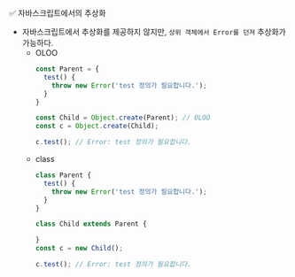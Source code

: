 ✅ 자바스크립트에서의 추상화

* 자바스크립트에서 추상화를 제공하지 않지만, `상위 객체에서 Error를 던져` 추상화가 가능하다.
  * OLOO
    ```javascript
    const Parent = {
      test() {
        throw new Error('test 정의가 필요합니다.');
      }
    }

    const Child = Object.create(Parent); // OLOO
    const c = Object.create(Child);

    c.test(); // Error: test 정의가 필요합니다.
    ```
  * class
    ```javascript
    class Parent {
      test() {
        throw new Error('test 정의가 필요합니다.');
      }
    }

    class Child extends Parent {

    }
    const c = new Child();

    c.test(); // Error: test 정의가 필요합니다.
    ```